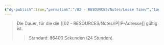 ```yaml
---
{"dg-publish":true,"permalink":"/02 - RESOURCES/Notes/Lease Time/","tags":["netzwerk"],"noteIcon":"","updated":"2024-10-17T20:37:28.922+02:00"}
---
```


>Die Dauer, für die die [[02 - RESOURCES/Notes/IP\|IP-Adresse]] gültig ist.
>>Standard: 86400 Sekunden (24 Stunden).
